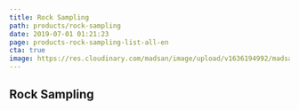```yaml
---
title: Rock Sampling
path: products/rock-sampling
date: 2019-07-01 01:21:23
page: products-rock-sampling-list-all-en
cta: true
image: https://res.cloudinary.com/madsan/image/upload/v1636194992/madsan-stock/IMG_3200_nsgux0.jpg
---
```


## Rock Sampling
